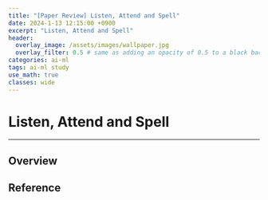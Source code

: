 ```yaml
---
title: "[Paper Review] Listen, Attend and Spell"
date: 2024-1-13 12:15:00 +0900
excerpt: "Listen, Attend and Spell"
header:
  overlay_image: /assets/images/wallpaper.jpg
  overlay_filter: 0.5 # same as adding an opacity of 0.5 to a black background
categories: ai-ml
tags: ai-ml study
use_math: true
classes: wide
---
```

# Listen, Attend and Spell
***

## Overview


## Reference

